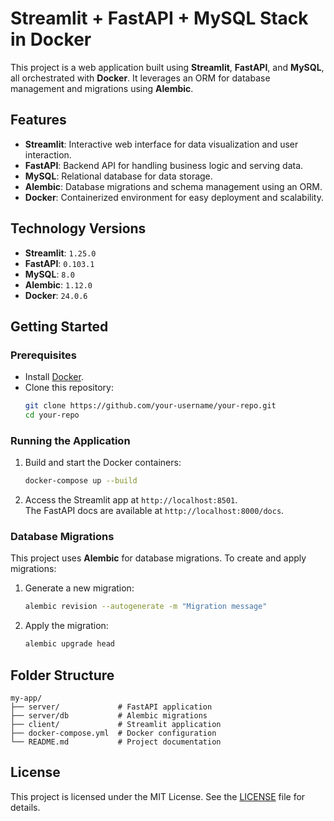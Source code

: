 # Streamlit + FastAPI + MySQL Stack in Docker

This project is a web application built using **Streamlit**, **FastAPI**, and **MySQL**, all orchestrated with **Docker**. It leverages an ORM for database management and migrations using **Alembic**.

## Features

- **Streamlit**: Interactive web interface for data visualization and user interaction.  
- **FastAPI**: Backend API for handling business logic and serving data.  
- **MySQL**: Relational database for data storage.  
- **Alembic**: Database migrations and schema management using an ORM.  
- **Docker**: Containerized environment for easy deployment and scalability.

## Technology Versions

- **Streamlit**: `1.25.0`  
- **FastAPI**: `0.103.1`  
- **MySQL**: `8.0`  
- **Alembic**: `1.12.0`  
- **Docker**: `24.0.6`

## Getting Started

### Prerequisites

- Install [Docker](https://www.docker.com/).
- Clone this repository:
    ```bash
    git clone https://github.com/your-username/your-repo.git
    cd your-repo
    ```

### Running the Application

1. Build and start the Docker containers:
     ```bash
     docker-compose up --build
     ```

2. Access the Streamlit app at `http://localhost:8501`.  
     The FastAPI docs are available at `http://localhost:8000/docs`.

### Database Migrations

This project uses **Alembic** for database migrations. To create and apply migrations:

1. Generate a new migration:
     ```bash
     alembic revision --autogenerate -m "Migration message"
     ```

2. Apply the migration:
     ```bash
     alembic upgrade head
     ```

## Folder Structure

```
my-app/
├── server/             # FastAPI application
├── server/db           # Alembic migrations
├── client/             # Streamlit application
├── docker-compose.yml  # Docker configuration
└── README.md           # Project documentation
```

## License

This project is licensed under the MIT License. See the [LICENSE](LICENSE) file for details.